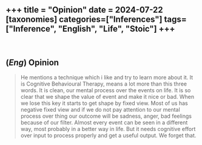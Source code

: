 +++
title = "Opinion"
date = 2024-07-22
[taxonomies]
categories=["Inferences"]
tags=["Inference", "English", "Life", "Stoic"]
+++
---
<br>

## (*Eng*) Opinion
> He mentions a technique which i like and try to learn more about it. It is Cognitive Behavioural Therapy, means a lot more than this three words. It is clean, our mental process over the events on life. It is so clear that we shape the value of event and make it nice or bad. When we lose this key it starts to get shape by fixed view. Most of us has negative fixed view and if we do not pay attention to our mental process over thing our outcome will be sadness, anger, bad feelings because of our filter. Almost every event can be seen in a different way, most probably in a better way in life. But it needs cognitive effort over input to process properly and get a useful output. We forget that.